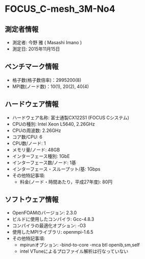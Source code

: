 # FOCUS_C-mesh_3M-No4

## 測定者情報

* 測定者: 今野 雅 ( Masashi Imano )
* 測定日: 2015年11月15日

## ベンチマーク情報

* 格子数(格子数倍率)：2995200(8)
* MPI数(ノード数)：10(1), 20(2), 40(4)

## ハードウェア情報

* ハードウェア名称: 富士通製CX122S1 (FOCUS Cシステム)
* CPUの種別: Intel Xeon L5640, 2.26GHz
* CPUの周波数: 2.26GHz
* コア数/CPU: 6
* CPU数/ノード: 1
* メモリ量/ノード: 48GB
* インターフェース種別: 1GbE
* インターフェース数/ノード: 1基 
* インターフェース・スループット/基: 1Gbps
* その他特記事項:
  * 料金(ノード・時間あたり，平成27年度): 80円

## ソフトウェア情報

* OpenFOAMのバージョン: 2.3.0
* ビルドに使用したコンパイラ: Gcc-4.8.3
* コンパイラの最適化オプション: -O3
* 使用したMPIライブラリ: openmpi-1.6.5
* その他特記事項:
  * mpirunオプション: -bind-to-core -mca btl openib,sm,self
  * intel VTuneによるプロファイル解析は行なっていない